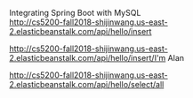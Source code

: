 Integrating Spring Boot with MySQL<br />
http://cs5200-fall2018-shijinwang.us-east-2.elasticbeanstalk.com/api/hello/insert<br />

http://cs5200-fall2018-shijinwang.us-east-2.elasticbeanstalk.com/api/hello/insert/I'm Alan<br />

http://cs5200-fall2018-shijinwang.us-east-2.elasticbeanstalk.com/api/hello/select/all<br />
